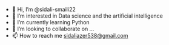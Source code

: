 - 👋 Hi, I’m @sidali-smaili22
- 👀 I’m interested in Data science and the artificial intelligence
- 🌱 I’m currently learning Python
- 💞️ I’m looking to collaborate on ...
- 📫 How to reach me sidaliazer538@gmail.com
